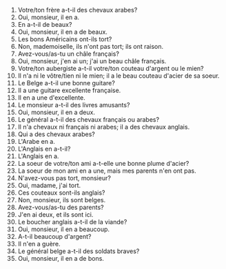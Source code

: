 1. Votre/ton frère a-t-il des chevaux arabes?
2. Oui, monsieur, il en a.
3. En a-t-il de beaux?
4. Oui, monsieur, il en a de beaux.
5. Les bons Américains ont-ils tort?
6. Non, mademoiselle, ils n'ont pas tort; ils ont raison.
7. Avez-vous/as-tu un châle français?
8. Oui, monsieur, j'en ai un; j'ai un beau châle français.
9. Votre/ton aubergiste a-t-il votre/ton couteau d'argent ou le mien?
10. Il n'a ni le vôtre/tien ni le mien; il a le beau couteau d'acier de sa
soeur.
11. Le Belge a-t-il une bonne guitare?
12. Il a une guitare excellente française.
13. Il en a une d'excellente.
14. Le monsieur a-t-il des livres amusants?
15. Oui, monsieur, il en a deux.
16. Le général a-t-il des chevaux français ou arabes?
17. Il n'a chevaux ni français ni arabes; il a des chevaux anglais.
18. Qui a des chevaux arabes?
19. L'Arabe en a.
20. L'Anglais en a-t-il?
21. L'Anglais en a.
22. La soeur de votre/ton ami a-t-elle une bonne plume d'acier?
23. La soeur de mon ami en a une, mais mes parents n'en ont pas.
24. N'avez-vous pas tort, monsieur?
25. Oui, madame, j'ai tort.
26. Ces couteaux sont-ils anglais?
27. Non, monsieur, ils sont belges.
28. Avez-vous/as-tu des parents?
29. J'en ai deux, et ils sont ici.
30. Le boucher anglais a-t-il de la viande?
31. Oui, monsieur, il en a beaucoup.
32. A-t-il beaucoup d'argent?
33. Il n'en a guère.
34. Le général belge a-t-il des soldats braves?
35. Oui, monsieur, il en a de bons.
